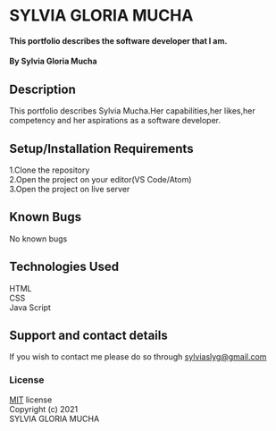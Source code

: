 # SYLVIA GLORIA MUCHA
#### This portfolio describes the software developer that I am.
#### By Sylvia Gloria Mucha

## Description
This portfolio describes Sylvia Mucha.Her capabilities,her likes,her competency and her aspirations 
as a software developer.

## Setup/Installation Requirements
1.Clone the repository
<br>
2.Open the project on your editor(VS Code/Atom)
<br>
3.Open the project on live server

## Known Bugs
No known bugs

## Technologies Used
HTML
<br>
CSS
<br>
Java Script

## Support and contact details
If you wish to contact me please do so through sylviaslyg@gmail.com

### License
[MIT](https://choosealicense.com/licenses/mit/) license
<br>
Copyright (c) 2021
<br>
SYLVIA GLORIA MUCHA
  